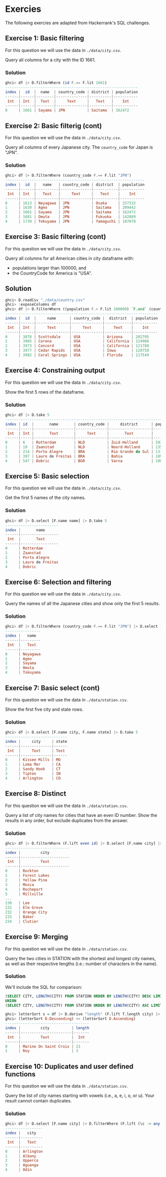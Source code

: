# Exercies

The following exercies are adapted from Hackerrank's SQL challenges.

## Exercise 1: Basic filtering
For this question we will use the data in `./data/city.csv`.

Query all columns for a city with the ID 1661.

### Solution
```haskell
ghci> df |> D.filterWhere (id F.== F.lit 1661)
------------------------------------------------------------
index |  id  |  name  | country_code | district | population
------|------|--------|--------------|----------|-----------
 Int  | Int  |  Text  |     Text     |   Text   |    Int    
------|------|--------|--------------|----------|-----------
0     | 1661 | Sayama | JPN          | Saitama  | 162472
```

## Exercise 2: Basic filterig (cont)
For this question we will use the data in `./data/city.csv`.

Query all columns of every Japanese city. The `country_code` for Japan is "JPN".

### Solution
```haskell
ghci> df |> D.filterWhere (country_code F.== F.lit "JPN")
---------------------------------------------------------------
index |  id  |   name   | country_code | district  | population
------|------|----------|--------------|-----------|-----------
 Int  | Int  |   Text   |     Text     |   Text    |    Int    
------|------|----------|--------------|-----------|-----------
0     | 1613 | Neyagawa | JPN          | Osaka     | 257315    
1     | 1630 | Ageo     | JPN          | Saitama   | 209442    
2     | 1661 | Sayama   | JPN          | Saitama   | 162472    
3     | 1681 | Omuta    | JPN          | Fukuoka   | 142889    
4     | 1739 | Tokuyama | JPN          | Yamaguchi | 107078
```

## Exercise 3: Basic filtering (cont)
For this question we will use the data in `./data/city.csv`.

Query all columns for all American cities in city dataframe with:
* populations larger than 100000, and
* the CountryCode for America is "USA".

## Solution
```haskell
ghci> D.readCsv "./data/country.csv"
ghci> :exposeColumns df
ghci> df |> D.filterWhere ((population F.> F.lit 100000) `F.and` (country_code F.== F.lit "USA"))
---------------------------------------------------------------------
index |  id  |     name      | country_code |  district  | population
------|------|---------------|--------------|------------|-----------
 Int  | Int  |     Text      |     Text     |    Text    |    Int    
------|------|---------------|--------------|------------|-----------
0     | 3878 | Scottsdale    | USA          | Arizona    | 202705    
1     | 3965 | Corona        | USA          | California | 124966    
2     | 3973 | Concord       | USA          | California | 121780    
3     | 3977 | Cedar Rapids  | USA          | Iowa       | 120758    
4     | 3982 | Coral Springs | USA          | Florida    | 117549
```

## Exercise 4: Constraining output
For this question we will use the data in `./data/city.csv`.

Show the first 5 rows of the dataframe.

### Solution
```haskell
ghci> df |> D.take 5
------------------------------------------------------------------------------
index | id  |       name       | country_code |     district      | population
------|-----|------------------|--------------|-------------------|-----------
 Int  | Int |       Text       |     Text     |       Text        |    Int    
------|-----|------------------|--------------|-------------------|-----------
0     | 6   | Rotterdam        | NLD          | Zuid-Holland      | 593321    
1     | 19  | Zaanstad         | NLD          | Noord-Holland     | 135621    
2     | 214 | Porto Alegre     | BRA          | Rio Grande do Sul | 1314032   
3     | 397 | Lauro de Freitas | BRA          | Bahia             | 109236    
4     | 547 | Dobric           | BGR          | Varna             | 100399
```

## Exercise 5: Basic selection
For this question we will use the data in `./data/city.csv`.

Get the first 5 names of the city names.

### Solution
```haskell
ghci> df |> D.select [F.name name] |> D.take 5
------------------------
index |       name      
------|-----------------
 Int  |       Text      
------|-----------------
0     | Rotterdam       
1     | Zaanstad        
2     | Porto Alegre    
3     | Lauro de Freitas
4     | Dobric
```

## Exercise 6: Selection and filtering
For this question we will use the data in `./data/city.csv`.

Query the names of all the Japanese cities and show only the first 5 results.


### Solution
```haskell
ghci> df |> D.filterWhere (country_code F.== F.lit "JPN") |> D.select [F.name name] |> D.take 5
----------------
index |   name  
------|---------
 Int  |   Text  
------|---------
0     | Neyagawa
1     | Ageo    
2     | Sayama  
3     | Omuta   
4     | Tokuyama
```

## Exercise 7: Basic select (cont)
For this question we will use the data in `./data/station.csv`.

Show the first five city and state rows.

### Solution
```haskell
ghci> df |> D.select [F.name city, F.name state] |> D.take 5
----------------------------
index |     city     | state
------|--------------|------
 Int  |     Text     | Text 
------|--------------|------
0     | Kissee Mills | MO   
1     | Loma Mar     | CA   
2     | Sandy Hook   | CT   
3     | Tipton       | IN   
4     | Arlington    | CO 
```

## Exercise 8: Distinct
For this question we will use the data in `./data/station.csv`.

Query a list of city names for cities that have an even ID number. Show the results in any order, but exclude duplicates from the answer.


### Solution
```haskell
ghci> df |> D.filterWhere (F.lift even id) |> D.select [F.name city] |> D.distinct 
-----------------------------
index |         city         
------|----------------------
 Int  |         Text         
------|----------------------
0     | Rockton              
1     | Forest Lakes         
2     | Yellow Pine          
3     | Mosca                
4     | Rocheport            
5     | Millville            
...
230   | Lee                  
231   | Elm Grove            
232   | Orange City          
233   | Baker                
234   | Clutier
```

## Exercise 9: Merging

For this question we will use the data in `./data/station.csv`.

Query the two cities in STATION with the shortest and longest city names, as well as their respective lengths (i.e.: number of characters in the name).

### Solution

We'll include the SQL for comparison:

```SQL
(SELECT CITY, LENGTH(CITY) FROM STATION ORDER BY LENGTH(CITY) DESC LIMIT 1)
UNION
(SELECT CITY, LENGTH(CITY) FROM STATION ORDER BY LENGTH(CITY) ASC LIMIT 1);
```


```haskell
ghci> letterSort s = df |> D.derive "length" (F.lift T.length city) |> D.select [F.name city, "length"] |> D.sortBy s ["length"] |> D.take 1
ghci> (letterSort D.Descending) <> (letterSort D.Ascending)
--------------------------------------
index |         city          | length
------|-----------------------|-------
 Int  |         Text          |  Int
------|-----------------------|-------
0     | Marine On Saint Croix | 21
1     | Roy                   | 3
```

## Exercise 10: Duplicates and user defined functions

For this question we will use the data in `./data/station.csv`.

Query the list of city names starting with vowels (i.e., a, e, i, o, or u). Your result cannot contain duplicates.

### Solution

```haskell
ghci> df |> D.select [F.name city] |> D.filterWhere (F.lift (\c -> any (`T.isPrefixOf` (T.toLower c)) ["a", "e", "i", "o", "u"]) city) |> D.take 5
-----------------
index |   city
------|----------
 Int  |   Text
------|----------
0     | Arlington
1     | Albany
2     | Upperco
3     | Aguanga
4     | Odin
```


